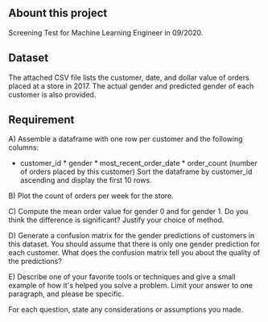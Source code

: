 ## Abount this project
Screening Test for Machine Learning Engineer in 09/2020.

## Dataset
The attached CSV file lists the customer, date, and dollar value of orders placed at a store in 2017. The actual gender and predicted gender of each customer is also provided.

## Requirement
A) Assemble a dataframe with one row per customer and the following columns:
* customer_id * gender * most_recent_order_date * order_count (number of orders placed by this customer)
Sort the dataframe by customer_id ascending and display the first 10 rows.

B) Plot the count of orders per week for the store.

C) Compute the mean order value for gender 0 and for gender 1. Do you think the difference is significant? Justify your choice of method.

D) Generate a confusion matrix for the gender predictions of customers in this dataset. You should assume that there is only one gender prediction for each customer. What does the confusion matrix tell you about the quality of the predictions?

E) Describe one of your favorite tools or techniques and give a small example of how it's helped you solve a problem. Limit your answer to one paragraph, and please be specific.

For each question, state any considerations or assumptions you made. 